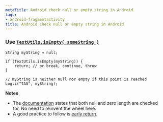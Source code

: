 ```yaml
---
metaTitle: Android check null or empty string in Android
tags:
- android-fragmentactivity
title: Android check null or empty string in Android
---
```


### Use [`TextUtils.isEmpty( someString )`](https://developer.android.com/reference/android/text/TextUtils.html#isEmpty(java.lang.CharSequence))



```
String myString = null;

if (TextUtils.isEmpty(myString)) {
    return; // or break, continue, throw
}

// myString is neither null nor empty if this point is reached
Log.i("TAG", myString);

```

**Notes**


* The [documentation](https://developer.android.com/reference/android/text/TextUtils.html#isEmpty(java.lang.CharSequence)) states that both null and zero length are checked for. No need to reinvent the wheel here.
* A good practice to follow is [early return](https://softwareengineering.stackexchange.com/a/18473/186547).

